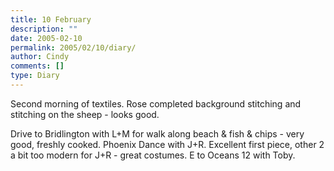 ```yaml
---
title: 10 February
description: ""
date: 2005-02-10
permalink: 2005/02/10/diary/
author: Cindy
comments: []
type: Diary
---
```


Second morning of textiles. Rose completed background stitching and stitching on the sheep - looks good.

Drive to Bridlington with L+M for walk along beach & fish & chips - very good, freshly cooked. Phoenix Dance with J+R. Excellent first piece, other 2 a bit too modern for J+R - great costumes. E to Oceans 12 with Toby.
